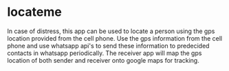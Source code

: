 locateme
========

In case of distress, this app can be used to locate a person using the gps location provided from the cell phone.
Use the gps information from the cell phone and use whatsapp api's to send these information to predecided contacts in whatsapp periodically.
The receiver app will map the gps location of both sender and receiver onto google maps for tracking.
